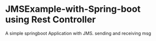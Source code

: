 # JMSExample-with-Spring-boot using Rest Controller
A simple springboot Application with JMS. sending and receiving msg
